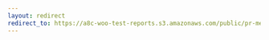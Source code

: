 ```yaml
---
layout: redirect
redirect_to: https://a8c-woo-test-reports.s3.amazonaws.com/public/pr-merge/37617/api/index.html
---
```

